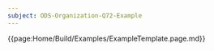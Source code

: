 ```yaml
---
subject: ODS-Organization-Q72-Example
---
```


{{page:Home/Build/Examples/ExampleTemplate.page.md}}